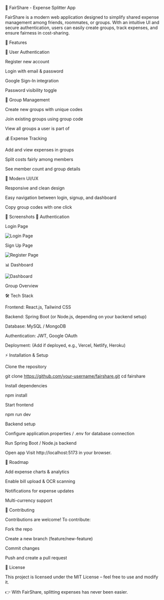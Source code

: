 💸 FairShare - Expense Splitter App

FairShare is a modern web application designed to simplify shared expense management among friends, roommates, or groups. With an intuitive UI and secure authentication, users can easily create groups, track expenses, and ensure fairness in cost-sharing.

🚀 Features

🔐 User Authentication

Register new account

Login with email & password

Google Sign-In integration

Password visibility toggle

👥 Group Management

Create new groups with unique codes

Join existing groups using group code

View all groups a user is part of

💰 Expense Tracking

Add and view expenses in groups

Split costs fairly among members

See member count and group details

📱 Modern UI/UX

Responsive and clean design

Easy navigation between login, signup, and dashboard

Copy group codes with one click

📸 Screenshots
🔑 Authentication

Login Page


![Login Page](./Screenshots/Login-Page)  


Sign Up Page

![Register Page](./Screenshots/Register-Page) 


📊 Dashboard

![Dashboard](./Screenshots/Dashboard) 

Group Overview


🛠️ Tech Stack

Frontend: React.js, Tailwind CSS

Backend: Spring Boot (or Node.js, depending on your backend setup)

Database: MySQL / MongoDB

Authentication: JWT, Google OAuth

Deployment: (Add if deployed, e.g., Vercel, Netlify, Heroku)

⚡ Installation & Setup

Clone the repository

git clone https://github.com/your-username/fairshare.git
cd fairshare


Install dependencies

npm install


Start frontend

npm run dev


Backend setup

Configure application.properties / .env for database connection

Run Spring Boot / Node.js backend

Open app
Visit http://localhost:5173
 in your browser.

📌 Roadmap

 Add expense charts & analytics

 Enable bill upload & OCR scanning

 Notifications for expense updates

 Multi-currency support

🤝 Contributing

Contributions are welcome! To contribute:

Fork the repo

Create a new branch (feature/new-feature)

Commit changes

Push and create a pull request

📜 License

This project is licensed under the MIT License – feel free to use and modify it.

👉 With FairShare, splitting expenses has never been easier.
